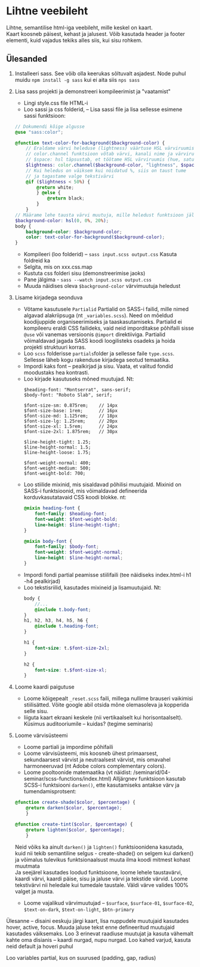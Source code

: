 # Lihtne veebileht
Lihtne, semantilise html-iga veebileht, mille keskel on kaart.  
Kaart koosneb päisest, kehast ja jalusest. Võib kasutada header ja footer elementi, kuid vajadus tekiks alles siis, kui sisu rohkem.

## Ülesanded
1. Installeeri sass. See võib olla keerukas sõltuvalt asjadest. Node puhul muidu `npm install -g sass` kui ei aita siis `nps sass`  
2. Lisa sass projekti ja demonstreeri kompileerimist ja "vaatamist"  
    - Lingi style.css file HTML-i
    - Loo sassi ja css folderid, 
    – Lisa sassi file ja lisa sellesse esimene sassi funktsioon:  
    ```scss
    // Dokumendi kõige algusse
    @use "sass:color";

    @function text-color-for-background($background-color) {
        // Eraldame värvi heleduse (lightness) väärtuse HSL värviruumis
        // color.channel funktsioon võtab värvi, kanali nime ja värviruumi parameetrid
        // $space: hsl täpsustab, et töötame HSL värviruumis (hue, saturation, lightness)
        $lightness: color.channel($background-color, "lightness", $space: hsl);
        // Kui heledus on väiksem kui nöidatud %, siis on taust tume
        // ja tagastame valge tekstivärvi
        @if ($lightness < 50%) {
            @return white;
            } @else {
                @return black;
            }
        }
    // Määrame lehe tausta värvi muutuja, mille heledust funktsioon jälgib
    $background-color: hsl(0, 0%, 20%);
    body {
        background-color: $background-color;
        color: text-color-for-background($background-color); 
    }
    ```
    - Kompileeri (loo folderid) – `sass input.scss output.css` Kasuta foldreid ka
    - Selgita, mis on xxx.css.map
    - Kustuta css folderi sisu (demonstreerimise jaoks)
    - Pane jälgima - `sass --watch input.scss output.css`
    - Muuda näidises oleva `$background-color` värvimuutuja heledust

3. Lisame kirjadega seonduva
    - Võtame kasutusele `Partialid`
        Partialid on SASS-i failid, mille nimed algavad alakriipsuga (nt `_variables.scss`). Need on mõeldud koodijuppide organiseerimiseks ja taaskasutamiseks. Partialid ei kompileeru eraldi CSS failideks, vaid neid imporditakse põhifaili sisse `@use` või vanemas versioonis `@import` direktiiviga. Partialid võimaldavad jagada SASS koodi loogilisteks osadeks ja hoida projekti struktuuri korras.
    - Loo `scss` folderisse `partials`folder ja sellesse faile `type.scss`. Sellesse läheb kogu rakenduse kirjadega seotud temaatika. 
    - Impordi kaks font – pealkirjad ja sisu. Vaata, et valitud fondid moodustaks hea kontrasti.
    - Loo kirjade kasutuseks mõned muutujad. Nt:
        ```
        $heading-font: "Montserrat", sans-serif;
        $body-font: "Roboto Slab", serif;   

        $font-size-sm: 0.875rem;    // 14px
        $font-size-base: 1rem;      // 16px
        $font-size-md: 1.125rem;    // 18px
        $font-size-lg: 1.25rem;     // 20px
        $font-size-xl: 1.5rem;      // 24px
        $font-size-2xl: 1.875rem;   // 30px

        $line-height-tight: 1.25;
        $line-height-normal: 1.5;
        $line-height-loose: 1.75;

        $font-weight-normal: 400;
        $font-weight-medium: 500;
        $font-weight-bold: 700;

    - Loo stiilide mixinid, mis sisaldavad põhilisi muutujaid.
        Mixinid on SASS-i funktsioonid, mis võimaldavad defineerida korduvkasutatavaid CSS koodi blokke.
        nt:
        ```scss
        @mixin heading-font {
            font-family: $heading-font;
            font-weight: $font-weight-bold;
            line-height: $line-height-tight;
        }

        @mixin body-font {
            font-family: $body-font;
            font-weight: $font-weight-normal;
            line-height: $line-height-normal;
        }
        ```
    - Impordi fondi partial peamisse stiilifaili (tee näidiseks index.html-i h1 -h4 pealkirjad)
    - Loo tekstisriilid, kasutades mixineid ja lisamuutujaid. Nt:
        ```SCSS
        body {
            //...
            @include t.body-font;
        }
        h1, h2, h3, h4, h5, h6 {
            @include t.heading-font;
        }

        h1 {
            font-size: t.$font-size-2xl;
        }

        h2 {
            font-size: t.$font-size-xl;
        }
        ```

4. Loome kaardi paigutuse
    - Loome kõigepealt `_reset.scss` faili, millega nullime brauseri vaikimisi stiilisätted. Võite google abil otsida mõne olemasoleva ja kopperida selle sisu.
    - liiguta kaart ekraani keskele (nii vertikaalselt kui horisontaalselt). Küsimus auditooriumile – kuidas? (tegime seminaris)
5. Loome värvisüsteemi
    - Loome partiali ja impordime põhifaili
    - Loome värvisüsteemi, mis koosneb ühest primaarsest, sekundaarsest värvist ja neutraalsest värvist, mis omavahel harmoneeruvad (nt Adobe colors complementary colors). 
    - Loome pooltoonide matemaatika (vt näidist: /seminarid/04-seminar/scss-functions/index.html)
    Alljärgnev funktsioon kasutab SCSS-i funktsiooni `darken()`, ette kasutamiseks antakse värv ja tumendamisprotsent:
    ```scss
    @function create-shade($color, $percentage) {
        @return darken($color, $percentage);
        }

    @function create-tint($color, $percentage) {
        @return lighten($color, $percentage);
        }
    ```
    Neid võiks ka ainult `darken()` ja `lighten()` funktsioonidena kasutada, kuid nii tekib semantiline selgus - create-shade() on selgem kui darken()
      ja võimalus tulevikus funktsionaalsust muuta ilma koodi mitmest kohast muutmata  
    Ja seejärel kasutades loodud funktsioone, loome lehele taustavärvi, kaardi värvi, kaardi päise, sisu ja jaluse värvi ja tekstide värvid. Loome tekstivärvi nii heledale kui tumedale taustale. Väldi värve valides 100% valget ja musta.
    - Loome vajalikud värvimuutujad – `$surface`, `$surface-01`, `$surface-02`, `$text-on-dark`, `$text-on-light`, `$btn-primary`


Ülesanne – disaini eeskuju järgi kaart, lisa nuppudele muutujaid kasutades hover, active, focus. Muuda jaluse tekst enne defineeritud muutujaid kasutades väiksemaks. Loo 3 erinevat raadiuse muutujat ja kasuta vähemalt kahte oma disianis – kaardi nurgad, nupu nurgad. Loo kahed varjud, kasuta neid default ja hoveri puhul

Loo variables partial, kus on suurused (padding, gap, radius)